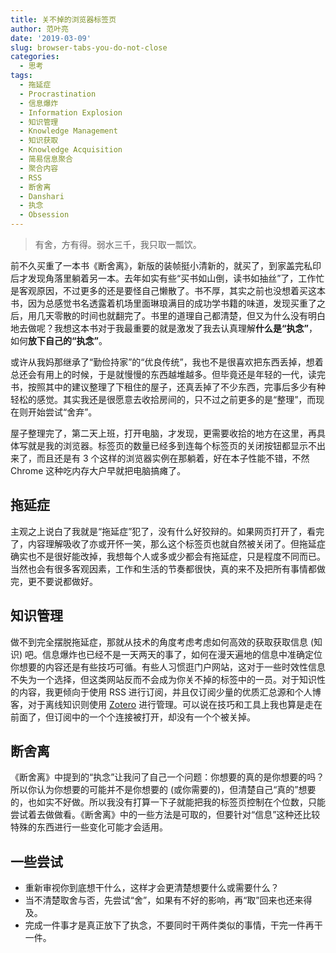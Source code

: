 ```yaml
---
title: 关不掉的浏览器标签页
author: 范叶亮
date: '2019-03-09'
slug: browser-tabs-you-do-not-close
categories:
  - 思考
tags:
  - 拖延症
  - Procrastination
  - 信息爆炸
  - Information Explosion
  - 知识管理
  - Knowledge Management
  - 知识获取
  - Knowledge Acquisition
  - 简易信息聚合
  - 聚合内容
  - RSS
  - 断舍离
  - Danshari
  - 执念
  - Obsession
---
```


> 有舍，方有得。弱水三千，我只取一瓢饮。

前不久买重了一本书《断舍离》，新版的装帧挺小清新的，就买了，到家盖完私印后才发现角落里躺着另一本。去年如实有些“买书如山倒，读书如抽丝”了，工作忙是客观原因，不过更多的还是要怪自己懒散了。书不厚，其实之前也没想着买这本书，因为总感觉书名透露着机场里面琳琅满目的成功学书籍的味道，发现买重了之后，用几天零散的时间也就翻完了。书里的道理自己都清楚，但又为什么没有明白地去做呢？我想这本书对于我最重要的就是激发了我去认真理解**什么是“执念”**，如何**放下自己的“执念”**。

或许从我妈那继承了“勤俭持家”的“优良传统”，我也不是很喜欢把东西丢掉，想着总还会有用上的时候，于是就慢慢的东西越堆越多。但毕竟还是年轻的一代，读完书，按照其中的建议整理了下租住的屋子，还真丢掉了不少东西，完事后多少有种轻松的感觉。其实我还是很愿意去收拾房间的，只不过之前更多的是“整理”，而现在则开始尝试“舍弃”。

屋子整理完了，第二天上班，打开电脑，才发现，更需要收拾的地方在这里，再具体写就是我的浏览器。标签页的数量已经多到连每个标签页的关闭按钮都显示不出来了，而且还是有 3 个这样的浏览器实例在那躺着，好在本子性能不错，不然 Chrome 这种吃内存大户早就把电脑搞瘫了。

## 拖延症

主观之上说白了我就是“拖延症”犯了，没有什么好狡辩的。如果网页打开了，看完了，内容理解吸收了亦或开怀一笑，那么这个标签页也就自然被关闭了。但拖延症确实也不是很好能改掉，我想每个人或多或少都会有拖延症，只是程度不同而已。当然也会有很多客观因素，工作和生活的节奏都很快，真的来不及把所有事情都做完，更不要说都做好。

## 知识管理

做不到完全摆脱拖延症，那就从技术的角度考虑考虑如何高效的获取获取信息 (知识) 吧。信息爆炸也已经不是一天两天的事了，如何在漫天遍地的信息中准确定位你想要的内容还是有些技巧可循。有些人习惯逛门户网站，这对于一些时效性信息不失为一个选择，但这类网站反而不会成为你关不掉的标签中的一员。对于知识性的内容，我更倾向于使用 RSS 进行订阅，并且仅订阅少量的优质汇总源和个人博客，对于离线知识则使用 [Zotero](https://www.zotero.org) 进行管理。可以说在技巧和工具上我也算是走在前面了，但订阅中的一个个连接被打开，却没有一个个被关掉。

## 断舍离

《断舍离》中提到的“执念”让我问了自己一个问题：你想要的真的是你想要的吗？所以你认为你想要的可能并不是你想要的 (或你需要的)，但清楚自己“真的”想要的，也如实不好做。所以我没有打算一下子就能把我的标签页控制在个位数，只能尝试着去做做看。《断舍离》中的一些方法是可取的，但要针对“信息”这种还比较特殊的东西进行一些变化可能才会适用。

## 一些尝试

- 重新审视你到底想干什么，这样才会更清楚想要什么或需要什么？
- 当不清楚取舍与否，先尝试“舍”，如果有不好的影响，再“取”回来也还来得及。
- 完成一件事才是真正放下了执念，不要同时干两件类似的事情，干完一件再干一件。
